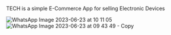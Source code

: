 TECH is a simple E-Commerce App for selling Electronic Devices 




![WhatsApp Image 2023-06-23 at 10 11 05](https://github.com/a7med7amed/TECH/assets/120002258/234a013d-dd46-48d2-a0c6-12e1e3931eb9)                                      ![WhatsApp Image 2023-06-23 at 09 43 49 - Copy](https://github.com/a7med7amed/TECH/assets/120002258/dbacb0f6-d0ee-46e8-8b79-609cc2b9ac75)

